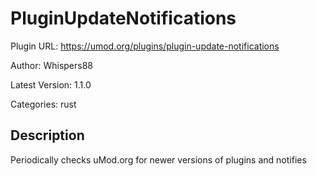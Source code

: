 # PluginUpdateNotifications

Plugin URL: https://umod.org/plugins/plugin-update-notifications

Author: Whispers88

Latest Version: 1.1.0

Categories: rust

## Description

Periodically checks uMod.org for newer versions of plugins and notifies
